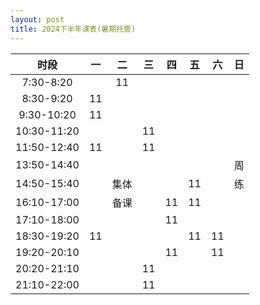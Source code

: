 ```yaml
---
layout: post
title: 2024下半年课表(暑期托管)
---
```


|    时段     |  一  |  二  |  三  |  四  |  五  |  六  |  日  |
| :---------: | :--: | :--: | :--: | :--: | :--: | :--: | :--: |
|  7:30-8:20  |      |  11  |      |      |      |      |      |
|  8:30-9:20  |  11  |      |      |      |      |      |      |
| 9:30-10:20  |  11  |      |      |      |      |      |      |
| 10:30-11:20 |      |      |  11  |      |      |      |      |
| 11:50-12:40 |  11  |      |  11  |      |      |      |      |
| 13:50-14:40 |      |      |      |      |      |      |  周  |
| 14:50-15:40 |      | 集体 |      |      |  11  |      |  练  |
| 16:10-17:00 |      | 备课 |      |  11  |  11  |      |      |
| 17:10-18:00 |      |      |      |  11  |      |      |      |
| 18:30-19:20 |  11  |      |      |      |  11  |  11  |      |
| 19:20-20:10 |      |      |      |  11  |      |  11  |      |
| 20:20-21:10 |      |      |  11  |      |      |      |      |
| 21:10-22:00 |      |      |  11  |      |      |      |      |

